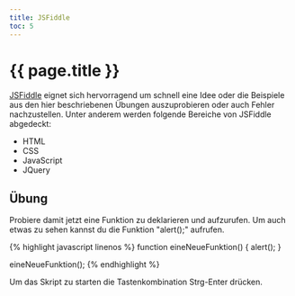 ```yaml
---
title: JSFiddle
toc: 5
---
```

# {{ page.title }}

[JSFiddle](http://jsfiddle.net/) eignet sich hervorragend um schnell eine Idee
oder die Beispiele aus den hier beschriebenen Übungen auszuprobieren oder auch
Fehler nachzustellen. Unter anderem werden folgende Bereiche von JSFiddle abgedeckt:

* HTML
* CSS
* JavaScript
* JQuery

## Übung

Probiere damit jetzt eine Funktion zu deklarieren und aufzurufen. Um auch etwas
zu sehen kannst du die Funktion "alert();" aufrufen.

{% highlight javascript linenos %}
function eineNeueFunktion() {
    alert();
}

eineNeueFunktion();
{% endhighlight %}

Um das Skript zu starten die Tastenkombination Strg-Enter drücken.
